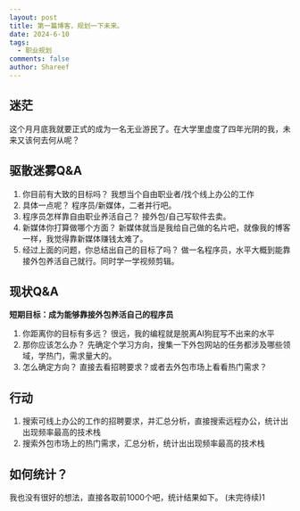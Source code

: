 ```yaml
---
layout: post
title: 第一篇博客，规划一下未来。
date: 2024-6-10
tags:
  - 职业规划
comments: false
author: Shareef
---
```


## 迷茫

这个月月底我就要正式的成为一名无业游民了。在大学里虚度了四年光阴的我，未来又该何去何从呢？

<!-- more -->
## 驱散迷雾Q&A
1. 你目前有大致的目标吗？
   我想当个自由职业者/找个线上办公的工作
2. 具体一点呢？
   程序员/新媒体，二者并行吧。
3. 程序员怎样靠自由职业养活自己？
   接外包/自己写软件去卖。
4. 新媒体你打算做哪个方面？
   新媒体就当是我给自己做的名片吧，就像我的博客一样，我觉得靠新媒体赚钱太难了。
5. 经过上面的问题，你总结出自己的目标了吗？
   做一名程序员，水平大概到能靠接外包养活自己就行。同时学一学视频剪辑。

## 现状Q&A
**短期目标：成为能够靠接外包养活自己的程序员**
1. 你距离你的目标有多远？
   很远，我的编程就是脱离AI狗屁写不出来的水平
2. 那你应该怎么办？
   先确定个学习方向，搜集一下外包网站的任务都涉及哪些领域，学热门，需求量大的。
3. 怎么确定方向？
   直接去看招聘要求？或者去外包市场上看看热门需求？
## 行动
1. 搜索可线上办公的工作的招聘要求，并汇总分析，直接搜索远程办公，统计出出现频率最高的技术栈
2. 搜索外包市场上的热门需求，汇总分析，统计出出现频率最高的技术栈
## 如何统计？
我也没有很好的想法，直接各取前1000个吧，统计结果如下。
(未完待续)1